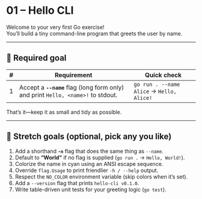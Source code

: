 # 01 – Hello CLI

Welcome to your very first Go exercise!  
You’ll build a tiny command-line program that greets the user by name.

---

## 🌟 Required goal

| # | Requirement | Quick check |
|---|-------------|-------------|
| 1 | Accept a **`--name`** flag (long form only) and print `Hello, <name>!` to stdout. | `go run . --name Alice` → `Hello, Alice!` |

That’s it—keep it as small and tidy as possible.

---

## 🚀 Stretch goals (optional, pick any you like)

1. Add a shorthand **`-n`** flag that does the same thing as `--name`.
2. Default to **“World”** if no flag is supplied (`go run .` → `Hello, World!`).
3. Colorize the name in cyan using an ANSI escape sequence.
4. Override `flag.Usage` to print friendlier `-h / --help` output.
5. Respect the `NO_COLOR` environment variable (skip colors when it’s set).
6. Add a `--version` flag that prints `hello-cli v0.1.0`.
7. Write table-driven unit tests for your greeting logic (`go test`).
